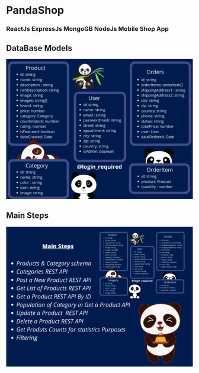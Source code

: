 # PandaShop

### ReactJs ExpressJs MongoGB NodeJs Mobile Shop App

## DataBase Models 

![alt text](https://github.com/daniel10027/PandaShop/blob/main/database.png?raw=true)

## Main Steps

![alt text](https://github.com/daniel10027/PandaShop/blob/main/main_steps.png?raw=true)
